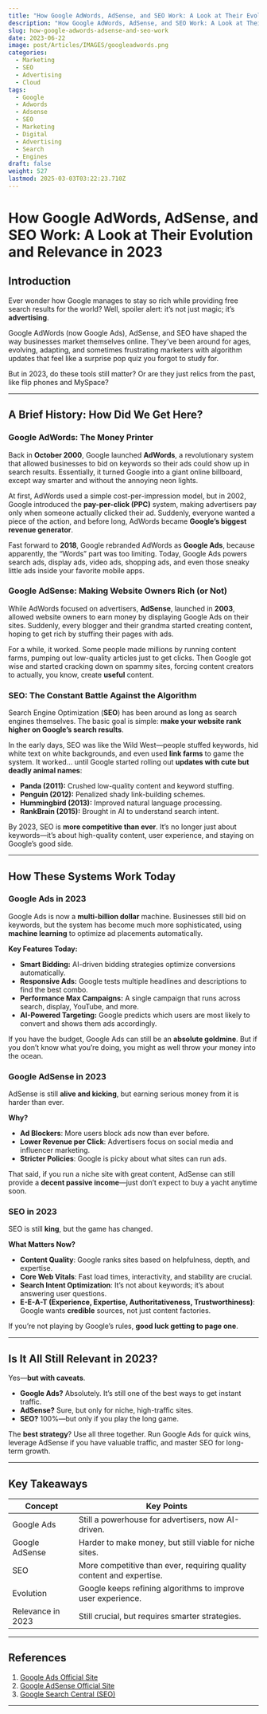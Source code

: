 ```yaml
---
title: "How Google AdWords, AdSense, and SEO Work: A Look at Their Evolution and Relevance in 2023"
description: "How Google AdWords, AdSense, and SEO Work: A Look at Their Evolution and Relevance in 2023"
slug: how-google-adwords-adsense-and-seo-work
date: 2023-06-22
image: post/Articles/IMAGES/googleadwords.png
categories:
  - Marketing
  - SEO
  - Advertising
  - Cloud
tags:
  - Google
  - Adwords
  - Adsense
  - SEO
  - Marketing
  - Digital
  - Advertising
  - Search
  - Engines
draft: false
weight: 527
lastmod: 2025-03-03T03:22:23.710Z
---
```

# How Google AdWords, AdSense, and SEO Work: A Look at Their Evolution and Relevance in 2023

## Introduction

Ever wonder how Google manages to stay so rich while providing free search results for the world? Well, spoiler alert: it’s not just magic; it’s **advertising**.

Google AdWords (now Google Ads), AdSense, and SEO have shaped the way businesses market themselves online. They’ve been around for ages, evolving, adapting, and sometimes frustrating marketers with algorithm updates that feel like a surprise pop quiz you forgot to study for.

But in 2023, do these tools still matter? Or are they just relics from the past, like flip phones and MySpace?

***

## A Brief History: How Did We Get Here?

### **Google AdWords: The Money Printer**

Back in **October 2000**, Google launched **AdWords**, a revolutionary system that allowed businesses to bid on keywords so their ads could show up in search results. Essentially, it turned Google into a giant online billboard, except way smarter and without the annoying neon lights.

At first, AdWords used a simple cost-per-impression model, but in 2002, Google introduced the **pay-per-click (PPC)** system, making advertisers pay only when someone actually clicked their ad. Suddenly, everyone wanted a piece of the action, and before long, AdWords became **Google’s biggest revenue generator**.

Fast forward to **2018**, Google rebranded AdWords as **Google Ads**, because apparently, the “Words” part was too limiting. Today, Google Ads powers search ads, display ads, video ads, shopping ads, and even those sneaky little ads inside your favorite mobile apps.

### **Google AdSense: Making Website Owners Rich (or Not)**

While AdWords focused on advertisers, **AdSense**, launched in **2003**, allowed website owners to earn money by displaying Google Ads on their sites. Suddenly, every blogger and their grandma started creating content, hoping to get rich by stuffing their pages with ads.

For a while, it worked. Some people made millions by running content farms, pumping out low-quality articles just to get clicks. Then Google got wise and started cracking down on spammy sites, forcing content creators to actually, you know, create **useful** content.

### **SEO: The Constant Battle Against the Algorithm**

Search Engine Optimization (**SEO**) has been around as long as search engines themselves. The basic goal is simple: **make your website rank higher on Google’s search results**.

In the early days, SEO was like the Wild West—people stuffed keywords, hid white text on white backgrounds, and even used **link farms** to game the system. It worked… until Google started rolling out **updates with cute but deadly animal names**:

* **Panda (2011):** Crushed low-quality content and keyword stuffing.
* **Penguin (2012):** Penalized shady link-building schemes.
* **Hummingbird (2013):** Improved natural language processing.
* **RankBrain (2015):** Brought in AI to understand search intent.

By 2023, SEO is **more competitive than ever**. It’s no longer just about keywords—it’s about high-quality content, user experience, and staying on Google’s good side.

***

## How These Systems Work Today

### **Google Ads in 2023**

Google Ads is now a **multi-billion dollar** machine. Businesses still bid on keywords, but the system has become much more sophisticated, using **machine learning** to optimize ad placements automatically.

**Key Features Today:**

* **Smart Bidding:** AI-driven bidding strategies optimize conversions automatically.
* **Responsive Ads:** Google tests multiple headlines and descriptions to find the best combo.
* **Performance Max Campaigns:** A single campaign that runs across search, display, YouTube, and more.
* **AI-Powered Targeting:** Google predicts which users are most likely to convert and shows them ads accordingly.

If you have the budget, Google Ads can still be an **absolute goldmine**. But if you don’t know what you’re doing, you might as well throw your money into the ocean.

### **Google AdSense in 2023**

AdSense is still **alive and kicking**, but earning serious money from it is harder than ever.

**Why?**

* **Ad Blockers**: More users block ads now than ever before.
* **Lower Revenue per Click**: Advertisers focus on social media and influencer marketing.
* **Stricter Policies**: Google is picky about what sites can run ads.

That said, if you run a niche site with great content, AdSense can still provide a **decent passive income**—just don’t expect to buy a yacht anytime soon.

### **SEO in 2023**

SEO is still **king**, but the game has changed.

**What Matters Now?**

* **Content Quality**: Google ranks sites based on helpfulness, depth, and expertise.
* **Core Web Vitals**: Fast load times, interactivity, and stability are crucial.
* **Search Intent Optimization**: It’s not about keywords; it’s about answering user questions.
* **E-E-A-T (Experience, Expertise, Authoritativeness, Trustworthiness)**: Google wants **credible** sources, not just content factories.

If you’re not playing by Google’s rules, **good luck getting to page one**.

***

## Is It All Still Relevant in 2023?

Yes—**but with caveats**.

* **Google Ads?** Absolutely. It’s still one of the best ways to get instant traffic.
* **AdSense?** Sure, but only for niche, high-traffic sites.
* **SEO?** 100%—but only if you play the long game.

The **best strategy**? Use all three together. Run Google Ads for quick wins, leverage AdSense if you have valuable traffic, and master SEO for long-term growth.

***

## Key Takeaways

| Concept           | Key Points                                                           |
| ----------------- | -------------------------------------------------------------------- |
| Google Ads        | Still a powerhouse for advertisers, now AI-driven.                   |
| Google AdSense    | Harder to make money, but still viable for niche sites.              |
| SEO               | More competitive than ever, requiring quality content and expertise. |
| Evolution         | Google keeps refining algorithms to improve user experience.         |
| Relevance in 2023 | Still crucial, but requires smarter strategies.                      |

***

## References

1. [Google Ads Official Site](https://ads.google.com/)
2. [Google AdSense Official Site](https://www.google.com/adsense/)
3. [Google Search Central (SEO)](https://developers.google.com/search/)

***
